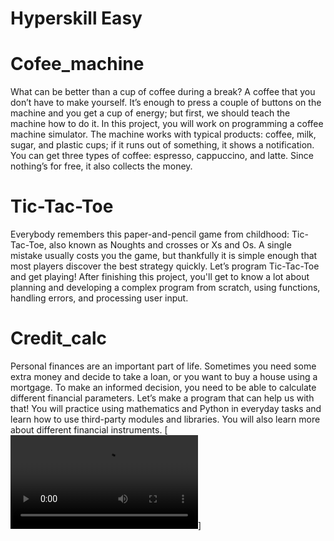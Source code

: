 # Hyperskill Easy

# Cofee_machine
  What can be better than a cup of coffee during a break? A coffee that you don’t have to make yourself. It’s enough to press a couple of buttons on the machine and you get a cup of energy; but first, we should teach the machine how to do it. In this project, you will work on programming a coffee machine simulator. The machine works with typical products: coffee, milk, sugar, and plastic cups; if it runs out of something, it shows a notification. You can get three types of coffee: espresso, cappuccino, and latte. Since nothing’s for free, it also collects the money.

# Tic-Tac-Toe
  Everybody remembers this paper-and-pencil game from childhood: Tic-Tac-Toe, also known as Noughts and crosses or Xs and Os. A single mistake usually costs you the game, but thankfully it is simple enough that most players discover the best strategy quickly. Let’s program Tic-Tac-Toe and get playing!
  After finishing this project, you'll get to know a lot about planning and developing a complex program from scratch, using functions, handling errors, and processing user input.

# Credit_calc
  Personal finances are an important part of life. Sometimes you need some extra money and decide to take a loan, or you want to buy a house using a mortgage. To make an informed decision, you need to be able to calculate different financial parameters. Let’s make a program that can help us with that!
   You will practice using mathematics and Python in everyday tasks and learn how to use third-party modules and libraries. You will also learn more about different financial instruments.
   [![Watch the video](https://stepik.org/media/attachments/lesson/279920/demonstration.mp4)]
